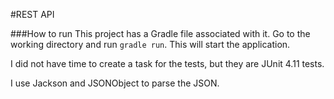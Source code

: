 #REST API

###How to run
This project has a Gradle file associated with it.
Go to the working directory and run `gradle run`.
This will start the application.

I did not have time to create a task for the tests,
but they are JUnit 4.11 tests.

I use Jackson and JSONObject to parse the JSON.